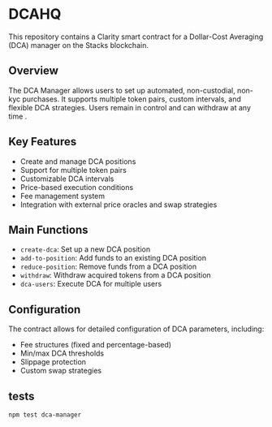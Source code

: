 # DCAHQ

This repository contains a Clarity smart contract for a Dollar-Cost Averaging (DCA) manager on the Stacks blockchain.

## Overview

The DCA Manager allows users to set up automated, non-custodial, non-kyc purchases. It supports multiple token pairs, custom intervals, and flexible DCA strategies. Users remain in control and can withdraw at any time .

## Key Features

- Create and manage DCA positions
- Support for multiple token pairs
- Customizable DCA intervals
- Price-based execution conditions
- Fee management system
- Integration with external price oracles and swap strategies

## Main Functions

- `create-dca`: Set up a new DCA position
- `add-to-position`: Add funds to an existing DCA position
- `reduce-position`: Remove funds from a DCA position
- `withdraw`: Withdraw acquired tokens from a DCA position
- `dca-users`: Execute DCA for multiple users

## Configuration

The contract allows for detailed configuration of DCA parameters, including:

- Fee structures (fixed and percentage-based)
- Min/max DCA thresholds
- Slippage protection
- Custom swap strategies

## tests

```bash
npm test dca-manager
```
